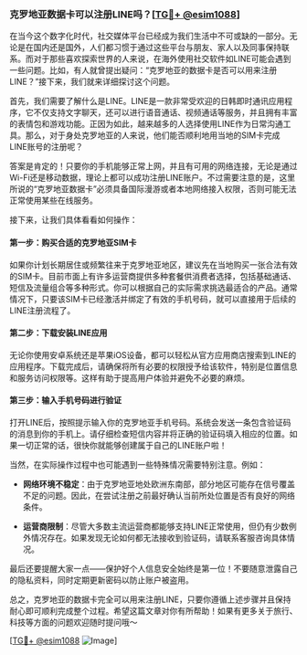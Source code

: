 ### 克罗地亚数据卡可以注册LINE吗？[[TG💪+ @esim1088](https://t.me/s/esim1088)]

在当今这个数字化时代，社交媒体平台已经成为我们生活中不可或缺的一部分。无论是在国内还是国外，人们都习惯于通过这些平台与朋友、家人以及同事保持联系。而对于那些喜欢探索世界的人来说，在海外使用社交软件如LINE可能会遇到一些问题。比如，有人就曾提出疑问：“克罗地亚的数据卡是否可以用来注册LINE？”接下来，我们就来详细探讨这个问题。

首先，我们需要了解什么是LINE。LINE是一款非常受欢迎的日韩即时通讯应用程序，它不仅支持文字聊天，还可以进行语音通话、视频通话等服务，并且拥有丰富的表情包和游戏功能。正因为如此，越来越多的人选择使用LINE作为日常沟通工具。那么，对于身处克罗地亚的人来说，他们能否顺利地用当地的SIM卡完成LINE账号的注册呢？

答案是肯定的！只要你的手机能够正常上网，并且有可用的网络连接，无论是通过Wi-Fi还是移动数据，理论上都可以成功注册LINE账户。不过需要注意的是，这里所说的“克罗地亚数据卡”必须具备国际漫游或者本地网络接入权限，否则可能无法正常使用某些在线服务。

接下来，让我们具体看看如何操作：

#### 第一步：购买合适的克罗地亚SIM卡

如果你计划长期居住或频繁往来于克罗地亚地区，建议先在当地购买一张合法有效的SIM卡。目前市面上有许多运营商提供多种套餐供消费者选择，包括基础通话、短信及流量组合等多种形式。你可以根据自己的实际需求挑选最适合的产品。通常情况下，只要该SIM卡已经激活并绑定了有效的手机号码，就可以直接用于后续的LINE注册流程了。

#### 第二步：下载安装LINE应用

无论你使用安卓系统还是苹果iOS设备，都可以轻松从官方应用商店搜索到LINE的应用程序。下载完成后，请确保将所有必要的权限授予给该软件，特别是位置信息和服务访问权限等。这样有助于提高用户体验并避免不必要的麻烦。

#### 第三步：输入手机号码进行验证

打开LINE后，按照提示输入你的克罗地亚手机号码。系统会发送一条包含验证码的消息到你的手机上。请仔细检查短信内容并将正确的验证码填入相应的位置。如果一切正常的话，很快你就能够创建属于自己的LINE账户啦！

当然，在实际操作过程中也可能遇到一些特殊情况需要特别注意。例如：

- **网络环境不稳定**：由于克罗地亚地处欧洲东南部，部分地区可能存在信号覆盖不足的问题。因此，在尝试注册之前最好确认当前所处位置是否有良好的网络条件。
  
- **运营商限制**：尽管大多数主流运营商都能够支持LINE正常使用，但仍有少数例外情况存在。如果发现无论如何都无法接收到验证码，请联系客服咨询具体情况。

最后还要提醒大家一点——保护好个人信息安全始终是第一位！不要随意泄露自己的隐私资料，同时定期更新密码以防止账户被盗用。

总之，克罗地亚的数据卡完全可以用来注册LINE，只要你遵循上述步骤并且保持耐心即可顺利完成整个过程。希望这篇文章对你有所帮助！如果有更多关于旅行、科技等方面的问题欢迎随时提问哦～

[[TG💪+ @esim1088](https://t.me/s/esim1088) ![Image](https://i.postimg.cc/4NQfJmqS/Snipaste-2025-05-13-00-14-12.png)]